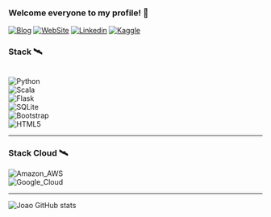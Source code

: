 ### Welcome everyone to my profile! 🚀
[![Blog](https://img.shields.io/badge/Medium-12100E?style=for-the-badge&logo=medium&logoColor=white)](https://medium.com/@joogabrieldesouza)
[![WebSite](https://img.shields.io/badge/website-000000?style=for-the-badge&logo=About.me&logoColor=white)](https://joao-gabriel-portfolio-website.herokuapp.com)
[![Linkedin](https://img.shields.io/badge/LinkedIn-0077B5?style=for-the-badge&logo=linkedin&logoColor=white)](https://www.linkedin.com/in/joaogabrieldsp/)
[![Kaggle](https://img.shields.io/badge/Kaggle-20BEFF?style=for-the-badge&logo=Kaggle&logoColor=white)](https://www.kaggle.com/joaogabrieldesouza)



### Stack 🛰️
<div style='display: inline_block'><br/>
  <img align='center' alt='Python' src='https://img.shields.io/badge/Python-14354C?style=for-the-badge&logo=python&logoColor=white'/>
</div><div style='display: inline_block'>
  <img align='center' alt='Scala' src='https://img.shields.io/badge/Scala-DC322F?style=for-the-badge&logo=scala&logoColor=white'/>
</div><div style='display: inline_block'>
  <img align='center' alt='Flask' src='https://img.shields.io/badge/Flask-000000?style=for-the-badge&logo=flask&logoColor=white'/>
</div><div style='display: inline_block'>
  <img align='center' alt='SQLite' src='https://img.shields.io/badge/SQLite-07405E?style=for-the-badge&logo=sqlite&logoColor=white'/>
</div>
<div style='display: inline_block'>
  <img align='center' alt='Bootstrap' src='https://img.shields.io/badge/Bootstrap-563D7C?style=for-the-badge&logo=bootstrap&logoColor=white'/>
</div>
<div style='display: inline_block'>
  <img align='center' alt='HTML5' src='https://img.shields.io/badge/HTML5-E34F26?style=for-the-badge&logo=html5&logoColor=white'/>
</div>


-------------------------------------------------------------------------------------------------------------------------------------------------------------------------
### Stack Cloud 🛰️
<div style='display: inline_block'>
  <img align='center' alt='Amazon_AWS' src='https://img.shields.io/badge/Amazon_AWS-232F3E?style=for-the-badge&logo=amazon-aws&logoColor=white'/>
</div>
<div style='display: inline_block'>
  <img align='center' alt='Google_Cloud' src='https://img.shields.io/badge/Google_Cloud-4285F4?style=for-the-badge&logo=google-cloud&logoColor=white'/>

-------------------------------------------------------------------------------------------------------------------------------------------------------------------------
![Joao GitHub stats](https://github-readme-stats.vercel.app/api?username=Joaogabs1346&show_icons=true&theme=synthwave)
